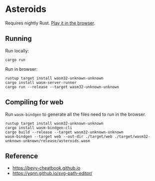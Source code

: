 # Asteroids

Requires nightly Rust. [Play it in the browser](https://deadalusai.github.com/).

## Running

Run locally:
```
cargo run
```

Run in browser:
```
rustup target install wasm32-unknown-unknown
cargo install wasm-server-runner
cargo run --release --target wasm32-unknown-unknown
```

## Compiling for web

Run `wasm-bindgen` to generate all the files need to run in the browser.

```
rustup target install wasm32-unknown-unknown
cargo install wasm-bindgen-cli
cargo build --release --target wasm32-unknown-unknown
wasm-bindgen --target web --out-dir ./target/web ./target/wasm32-unknown-unknown/release/asteroids.wasm
```

## Reference

- https://bevy-cheatbook.github.io
- https://yqnn.github.io/svg-path-editor/
